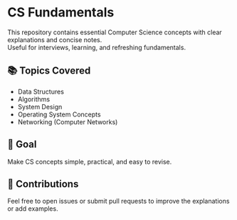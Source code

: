 # CS Fundamentals

This repository contains essential Computer Science concepts with clear explanations and concise notes.  
Useful for interviews, learning, and refreshing fundamentals.

## 📚 Topics Covered

- Data Structures
- Algorithms
- System Design
- Operating System Concepts
- Networking (Computer Networks)

## 🎯 Goal

Make CS concepts simple, practical, and easy to revise.

## 🤝 Contributions
Feel free to open issues or submit pull requests to improve the explanations or add examples.


